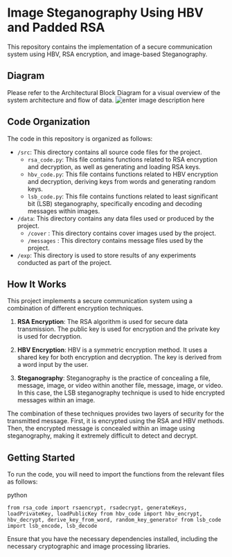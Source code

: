 # Image Steganography Using HBV and Padded RSA

This repository contains the implementation of a secure communication system using HBV, RSA encryption, and image-based Steganography.

## Diagram

Please refer to the Architectural Block Diagram for a visual overview of the system architecture and flow of data.
![enter image description here](test.test)

## Code Organization

The code in this repository is organized as follows:

-   `/src`: This directory contains all source code files for the project.
    -   `rsa_code.py`: This file contains functions related to RSA encryption and decryption, as well as generating and loading RSA keys.
    -   `hbv_code.py`: This file contains functions related to HBV encryption and decryption, deriving keys from words and generating random keys.
    -   `lsb_code.py`: This file contains functions related to least significant bit (LSB) steganography, specifically encoding and decoding messages within images.
-   `/data`: This directory contains any data files used or produced by the project.
	- `/cover` : This directory contains cover images used by the project.
	- `/messages` : This directory contains message files used by the project.
-   `/exp`: This directory is used to store results of any experiments conducted as part of the project.

## How It Works

This project implements a secure communication system using a combination of different encryption techniques.

1.  **RSA Encryption**: The RSA algorithm is used for secure data transmission. The public key is used for encryption and the private key is used for decryption.
    
2.  **HBV Encryption**: HBV is a symmetric encryption method. It uses a shared key for both encryption and decryption. The key is derived from a word input by the user.
    
3.  **Steganography**: Steganography is the practice of concealing a file, message, image, or video within another file, message, image, or video. In this case, the LSB steganography technique is used to hide encrypted messages within an image.


The combination of these techniques provides two layers of security for the transmitted message. First, it is encrypted using the RSA and HBV methods. Then, the encrypted message is concealed within an image using steganography, making it extremely difficult to detect and decrypt.

## Getting Started

To run the code, you will need to import the functions from the relevant files as follows:

python

`from rsa_code import rsaencrypt, rsadecrypt, generateKeys, loadPrivateKey, loadPublicKey
from hbv_code import hbv_encrypt, hbv_decrypt, derive_key_from_word, random_key_generator
from lsb_code import lsb_encode, lsb_decode` 

Ensure that you have the necessary dependencies installed, including the necessary cryptographic and image processing libraries.




